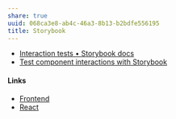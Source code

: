 ```yaml
---
share: true
uuid: 068ca3e8-ab4c-46a3-8b13-b2bdfe556195
title: Storybook
---
```

* [Interaction tests • Storybook docs](https://storybook.js.org/docs/writing-tests/interaction-testing)
* [Test component interactions with Storybook](https://storybook.js.org/blog/test-component-interactions-with-storybook/)

#### Links

* [Frontend](../Software/Catagories/Frontend)
* [React](../619698de-3602-4330-9105-e35853626f66)